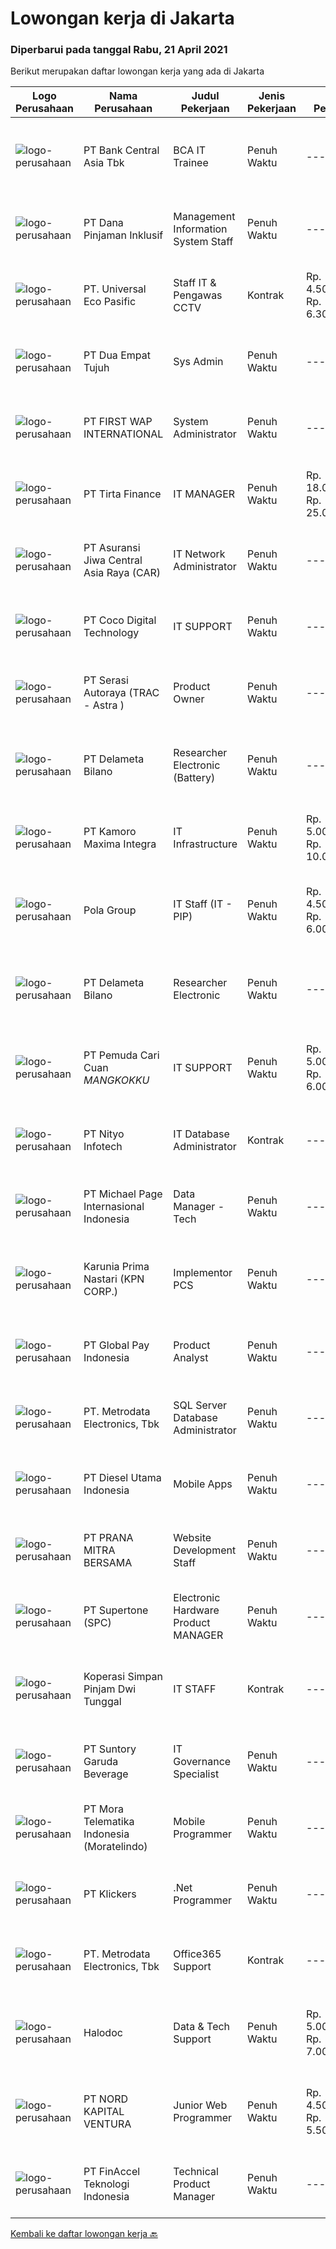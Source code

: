 
  # Lowongan kerja di Jakarta

  ### Diperbarui pada tanggal Rabu, 21 April 2021

  Berikut merupakan daftar lowongan kerja yang ada di Jakarta

  |Logo Perusahaan | Nama Perusahaan | Judul Pekerjaan | Jenis Pekerjaan | Gaji Pekerjaan | Lokasi | Deskripsi | Tanggal diunggah | Pranala |
  | -------------- | --------------- | --------------- | --------- | --------- | -------------- | ------- | ----------- | ----------- |
  |![logo-perusahaan](https://image-service-cdn.seek.com.au/a979b0d1bb923663dcad93d727b6f14a749c41ad/ee4dce1061f3f616224767ad58cb2fc751b8d2dc)|PT Bank Central Asia Tbk|BCA IT Trainee|Penuh Waktu|---|Jakarta Raya|Perkembangan teknologi yang kian pesat merupakan salah satu tantangan yang harus dihadapi oleh semua perusahaan di Indonesia, termasuk BCA. Menjawab...|Selasa, 20 April 2021|https://www.jobstreet.co.id/id/job/bca-it-trainee-3511915?token=0~16ba9187-b6c6-44c4-944e-9eb39d658a77&sectionRank=1&jobId=jobstreet-id-job-3511915|
|![logo-perusahaan](https://image-service-cdn.seek.com.au/0c86a31f4ed508a26a8003498c66a75e809df468/ee4dce1061f3f616224767ad58cb2fc751b8d2dc)|PT Dana Pinjaman Inklusif|Management Information System Staff|Penuh Waktu|---|Jakarta Barat|General Description:- Sarjana S-1/ Bachelor Degree in Computer Science with a minimum GPA of 2.7.- Having good interpersonal skills and a good...|Selasa, 20 April 2021|https://www.jobstreet.co.id/id/job/management-information-system-staff-3512088?token=0~16ba9187-b6c6-44c4-944e-9eb39d658a77&sectionRank=2&jobId=jobstreet-id-job-3512088|
|![logo-perusahaan](https://image-service-cdn.seek.com.au/6ba58064178fab6a71f22152be95022708a575a1/ee4dce1061f3f616224767ad58cb2fc751b8d2dc)|PT.  Universal Eco Pasific|Staff IT & Pengawas CCTV|Kontrak|Rp. 4.500.000-Rp. 6.300.000|Jakarta Pusat|Kualifikasi:·        Pendidikan min. DIII /S1 teknik informatika/ilmu komputer/setara·        Pengalaman kerja minimal 2 tahun di bidang pekerjaan...|Selasa, 20 April 2021|https://www.jobstreet.co.id/id/job/staff-it-pengawas-cctv-3511964?token=0~16ba9187-b6c6-44c4-944e-9eb39d658a77&sectionRank=3&jobId=jobstreet-id-job-3511964|
|![logo-perusahaan](https://image-service-cdn.seek.com.au/c410e5d2487587dbe717582cb80968aaa55232b8/ee4dce1061f3f616224767ad58cb2fc751b8d2dc)|PT Dua Empat Tujuh|Sys Admin|Penuh Waktu|---|Jakarta Raya|Job Description : Setup &amp; deployment. Setting &amp; configuring Maintenance &amp; monitoring. Hardening &amp; security patches. Performance...|Rabu, 21 April 2021|https://www.jobstreet.co.id/id/job/sys-admin-3512710?token=0~16ba9187-b6c6-44c4-944e-9eb39d658a77&sectionRank=4&jobId=jobstreet-id-job-3512710|
|![logo-perusahaan](https://image-service-cdn.seek.com.au/090bee479df9e09baa0cefd504996a21aaca2087/ee4dce1061f3f616224767ad58cb2fc751b8d2dc)|PT FIRST WAP INTERNATIONAL|System Administrator|Penuh Waktu|---|Jakarta Selatan|This position of System Administrator is ideal for a Linux Engineer keen on learning new things in the field of System and Network administration. The...|Selasa, 20 April 2021|https://www.jobstreet.co.id/id/job/system-administrator-3512255?token=0~16ba9187-b6c6-44c4-944e-9eb39d658a77&sectionRank=5&jobId=jobstreet-id-job-3512255|
|![logo-perusahaan](https://image-service-cdn.seek.com.au/7c95bd6b08194eea8dedceeaa6a202634a705820/ee4dce1061f3f616224767ad58cb2fc751b8d2dc)|PT Tirta Finance|IT MANAGER|Penuh Waktu|Rp. 18.000.000-Rp. 25.000.000|Jakarta Selatan|Job Description: Responsible for the operational stability, continuity, security, integrity, sustainability, scalability, regulatory compliance and...|Selasa, 20 April 2021|https://www.jobstreet.co.id/id/job/it-manager-3512346?token=0~16ba9187-b6c6-44c4-944e-9eb39d658a77&sectionRank=6&jobId=jobstreet-id-job-3512346|
|![logo-perusahaan](https://image-service-cdn.seek.com.au/881097bd6844c586bbad032ecfe4fe7d6b8c5710/ee4dce1061f3f616224767ad58cb2fc751b8d2dc)|PT Asuransi Jiwa Central Asia Raya (CAR)|IT Network Administrator|Penuh Waktu|---|Jakarta Raya|Job Description: Router installation and configuration, Switch, Wireless Controller-Access Point, and related IT tools. Co-ordinate any responses or...|Selasa, 20 April 2021|https://www.jobstreet.co.id/id/job/it-network-administrator-3511612?token=0~16ba9187-b6c6-44c4-944e-9eb39d658a77&sectionRank=7&jobId=jobstreet-id-job-3511612|
|![logo-perusahaan](https://image-service-cdn.seek.com.au/97b567a0b33b6589ea5e8719d5bb3295486232af/ee4dce1061f3f616224767ad58cb2fc751b8d2dc)|PT Coco Digital Technology|IT SUPPORT|Penuh Waktu|---|Jakarta Barat|Job Description Monitoring and auditing activity logs Help set up and enforce IT security policies Help organizing IT security documents and...|Selasa, 20 April 2021|https://www.jobstreet.co.id/id/job/it-support-3512405?token=0~16ba9187-b6c6-44c4-944e-9eb39d658a77&sectionRank=8&jobId=jobstreet-id-job-3512405|
|![logo-perusahaan](https://image-service-cdn.seek.com.au/c4369f41487a9463b97eefe1dfac4d1d268741a0/ee4dce1061f3f616224767ad58cb2fc751b8d2dc)|PT Serasi Autoraya (TRAC - Astra )|Product Owner|Penuh Waktu|---|Jakarta Raya|Job Descriptions :Making plans to improve the quality of business and portfolio values including the process of developing and releasing products in a...|Selasa, 20 April 2021|https://www.jobstreet.co.id/id/job/product-owner-3512252?token=0~16ba9187-b6c6-44c4-944e-9eb39d658a77&sectionRank=9&jobId=jobstreet-id-job-3512252|
|![logo-perusahaan](https://image-service-cdn.seek.com.au/0f2f98b9fab24898c04f13e342bb24629e9e7b31/ee4dce1061f3f616224767ad58cb2fc751b8d2dc)|PT Delameta Bilano|Researcher Electronic (Battery)|Penuh Waktu|---|Jakarta Timur|Kualifikasi Umum :• Pendidikan minimal D3/S1/S2 Elektronika• Usia max. 35 tahun• Memiliki kemauan untuk mengeskplorasi teknologi baru• Mampu bekerja...|Selasa, 20 April 2021|https://www.jobstreet.co.id/id/job/researcher-electronic-battery-3512393?token=0~16ba9187-b6c6-44c4-944e-9eb39d658a77&sectionRank=10&jobId=jobstreet-id-job-3512393|
|![logo-perusahaan](https://image-service-cdn.seek.com.au/3d982a4534d2cde7235083cde429be525492ff87/ee4dce1061f3f616224767ad58cb2fc751b8d2dc)|PT Kamoro Maxima Integra|IT Infrastructure|Penuh Waktu|Rp. 5.000.000-Rp. 10.000.000|Jakarta Raya|As an IT Infrastructure, you will be responsible for: PIC for Group and local infra network Vendor. Plan and analyst network infra solution. Testing...|Selasa, 20 April 2021|https://www.jobstreet.co.id/id/job/it-infrastructure-3512082?token=0~16ba9187-b6c6-44c4-944e-9eb39d658a77&sectionRank=11&jobId=jobstreet-id-job-3512082|
|![logo-perusahaan](https://image-service-cdn.seek.com.au/eed1c099fd634e2f208edc68b68f05ead92ba18f/ee4dce1061f3f616224767ad58cb2fc751b8d2dc)|Pola Group|IT Staff (IT - PIP)|Penuh Waktu|Rp. 4.500.000-Rp. 6.000.000|Jakarta Pusat|POLA GROUP PROFILEPOLA GROUP is growing group of companies with unique specialization in 4 Strategic Business Group: Construction, Industrial, Oil and...|Selasa, 20 April 2021|https://www.jobstreet.co.id/id/job/it-staff-it-pip-3512210?token=0~16ba9187-b6c6-44c4-944e-9eb39d658a77&sectionRank=12&jobId=jobstreet-id-job-3512210|
|![logo-perusahaan](https://image-service-cdn.seek.com.au/0f2f98b9fab24898c04f13e342bb24629e9e7b31/ee4dce1061f3f616224767ad58cb2fc751b8d2dc)|PT Delameta Bilano|Researcher Electronic|Penuh Waktu|---|Jakarta Raya|Kualifikasi Umum :• Pendidikan minimal D3/S1/S2 Elektro/telekomunikasi• Usia max. 35 tahun• Memiliki kemauan untuk mengeskplorasi teknologi...|Selasa, 20 April 2021|https://www.jobstreet.co.id/id/job/researcher-electronic-3512382?token=0~16ba9187-b6c6-44c4-944e-9eb39d658a77&sectionRank=13&jobId=jobstreet-id-job-3512382|
|![logo-perusahaan](https://image-service-cdn.seek.com.au/2b5d6a7da1668949ebd67886030136fe829c1044/ee4dce1061f3f616224767ad58cb2fc751b8d2dc)|PT Pemuda Cari Cuan *MANGKOKKU*|IT SUPPORT|Penuh Waktu|Rp. 5.000.000-Rp. 6.000.000|Jakarta Raya|KRITERIA : Pendidikan minimal Sarjana Teknik Informatika Berpengalaman 2 - 3 tahun Keahlian : Networking, Infrastructure, Database, IT Asset, Web...|Selasa, 20 April 2021|https://www.jobstreet.co.id/id/job/it-support-3512227?token=0~16ba9187-b6c6-44c4-944e-9eb39d658a77&sectionRank=14&jobId=jobstreet-id-job-3512227|
|![logo-perusahaan](https://image-service-cdn.seek.com.au/ea1290d309f08cbbbd5d7a68ff3b50e38f48cc84/ee4dce1061f3f616224767ad58cb2fc751b8d2dc)|PT Nityo Infotech|IT Database Administrator|Kontrak|---|Jakarta Raya|Job Description Melakukan review, Instalasi, Konfigurasi, Upgrade, Maintenance, Support, Monitoring, Performance Tuning terkait seluruh database...|Selasa, 20 April 2021|https://www.jobstreet.co.id/id/job/it-database-administrator-3512304?token=0~16ba9187-b6c6-44c4-944e-9eb39d658a77&sectionRank=15&jobId=jobstreet-id-job-3512304|
|![logo-perusahaan](https://image-service-cdn.seek.com.au/657f85c79c58adac67ad96b045d92b4dfd1e2e81/ee4dce1061f3f616224767ad58cb2fc751b8d2dc)|PT Michael Page Internasional Indonesia|Data Manager - Tech|Penuh Waktu|---|Jakarta Raya|You will be a strategic leader for the data analytics team who oversees all day to day activities within data scope and develops efficient methods to...|Selasa, 20 April 2021|https://www.jobstreet.co.id/id/job/data-manager-tech-3511947?token=0~16ba9187-b6c6-44c4-944e-9eb39d658a77&sectionRank=16&jobId=jobstreet-id-job-3511947|
|![logo-perusahaan](https://image-service-cdn.seek.com.au/de5c2dbed2b1f40425e9d75601d60f61c3dad672/ee4dce1061f3f616224767ad58cb2fc751b8d2dc)|Karunia Prima Nastari (KPN CORP.)|Implementor PCS|Penuh Waktu|---|Jakarta Raya|Uraian Pekerjaan: Melakukan training dan implementasi PCS (HMS dan MCS) di all kebun KPN Plantation Mengawal dan melakukan pendampingan pelaksanaan...|Selasa, 20 April 2021|https://www.jobstreet.co.id/id/job/implementor-pcs-3512570?token=0~16ba9187-b6c6-44c4-944e-9eb39d658a77&sectionRank=17&jobId=jobstreet-id-job-3512570|
|![logo-perusahaan](https://image-service-cdn.seek.com.au/5c29109ca77a45cd9128392b17b109fb686dcb80/ee4dce1061f3f616224767ad58cb2fc751b8d2dc)|PT Global Pay Indonesia|Product Analyst|Penuh Waktu|---|Jakarta Pusat|Responsibilities: Design and analyze experiments Helping develop some reports and analysis Create visualization or monitoring of relevant metrics,...|Selasa, 20 April 2021|https://www.jobstreet.co.id/id/job/product-analyst-3512520?token=0~16ba9187-b6c6-44c4-944e-9eb39d658a77&sectionRank=18&jobId=jobstreet-id-job-3512520|
|![logo-perusahaan](https://image-service-cdn.seek.com.au/360ff551a5280d24a3ac9432bdc8ba5ec988566b/ee4dce1061f3f616224767ad58cb2fc751b8d2dc)|PT. Metrodata Electronics, Tbk|SQL Server Database Administrator|Penuh Waktu|---|Jakarta Barat|Kualifikasi : Menguasai konsep dari relational database atau No SQL Database serta design dan arsitektur database Menguasai Syntax Query dan...|Selasa, 20 April 2021|https://www.jobstreet.co.id/id/job/sql-server-database-administrator-3511485?token=0~16ba9187-b6c6-44c4-944e-9eb39d658a77&sectionRank=19&jobId=jobstreet-id-job-3511485|
|![logo-perusahaan](https://image-service-cdn.seek.com.au/5f276b2724709f6c4645bfff08576c448a749bff/ee4dce1061f3f616224767ad58cb2fc751b8d2dc)|PT Diesel Utama Indonesia|Mobile Apps|Penuh Waktu|---|Jakarta Pusat|Kualifikasi: Terbiasa dengan XCODE &amp; Android Studio 2 Tahun pengalaman dengan Mobile Application Development (Hybrid Android / IOS) Pengalaman...|Selasa, 20 April 2021|https://www.jobstreet.co.id/id/job/mobile-apps-3503666?token=0~16ba9187-b6c6-44c4-944e-9eb39d658a77&sectionRank=20&jobId=jobstreet-id-job-3503666|
|![logo-perusahaan](https://image-service-cdn.seek.com.au/8cbe79d97bac71ea15000e778c26cbf023723649/ee4dce1061f3f616224767ad58cb2fc751b8d2dc)|PT PRANA MITRA BERSAMA|Website Development Staff|Penuh Waktu|---|Jakarta Selatan|Deskripsi Pekerjaan: Melakukan manajemen dan pengembangan website perusahaan. Melakukan maintenance secara berkala website perusahaan. Kualifikasi...|Senin, 19 April 2021|https://www.jobstreet.co.id/id/job/website-development-staff-3511113?token=0~16ba9187-b6c6-44c4-944e-9eb39d658a77&sectionRank=21&jobId=jobstreet-id-job-3511113|
|![logo-perusahaan](https://image-service-cdn.seek.com.au/54d660ee05715b447c68473d5eeab6e1ed91a972/ee4dce1061f3f616224767ad58cb2fc751b8d2dc)|PT Supertone (SPC)|Electronic Hardware Product MANAGER|Penuh Waktu|---|Jakarta Barat|Candidate must possess at least Bachelor's Degree in any field.  At least 5 Year(s) of working experience in the related field is required for this...|Selasa, 20 April 2021|https://www.jobstreet.co.id/id/job/electronic-hardware-product-manager-3512240?token=0~16ba9187-b6c6-44c4-944e-9eb39d658a77&sectionRank=22&jobId=jobstreet-id-job-3512240|
|![logo-perusahaan](https://image-service-cdn.seek.com.au/f2156f44334d4878f13e0bf322c8263445b8c5f9/ee4dce1061f3f616224767ad58cb2fc751b8d2dc)|Koperasi Simpan Pinjam Dwi Tunggal|IT STAFF|Kontrak|---|Jakarta Timur|KUALIFIKASI : Pendidikan minimal D3 atau S1 Teknik Informatika/Sistem Informasi/Komputer atau Setara Berusia maksimal 30 tahun Pengalaman minimal 1...|Senin, 19 April 2021|https://www.jobstreet.co.id/id/job/it-staff-3511223?token=0~16ba9187-b6c6-44c4-944e-9eb39d658a77&sectionRank=23&jobId=jobstreet-id-job-3511223|
|![logo-perusahaan](https://image-service-cdn.seek.com.au/fb0fbcfb3cc28c81031f7eb45a68ef39b90a3b27/ee4dce1061f3f616224767ad58cb2fc751b8d2dc)|PT Suntory Garuda Beverage|IT Governance Specialist|Penuh Waktu|---|Jakarta Selatan|JOB DESCRIPTIONS: Design &amp; monitor implementation of IT Governance practice. Design, monitor, review IT policies implementation. Maintain...|Selasa, 20 April 2021|https://www.jobstreet.co.id/id/job/it-governance-specialist-3512513?token=0~16ba9187-b6c6-44c4-944e-9eb39d658a77&sectionRank=24&jobId=jobstreet-id-job-3512513|
|![logo-perusahaan](https://image-service-cdn.seek.com.au/e8372828614ea94e7c8da35b5a70500eb2dbad7f/ee4dce1061f3f616224767ad58cb2fc751b8d2dc)|PT Mora Telematika Indonesia (Moratelindo)|Mobile Programmer|Penuh Waktu|---|Jakarta Raya|Develop New Application and Maintenance the existing application. Handle software updates, patches, and bug fixes. Perform individual project...|Selasa, 20 April 2021|https://www.jobstreet.co.id/id/job/mobile-programmer-3512045?token=0~16ba9187-b6c6-44c4-944e-9eb39d658a77&sectionRank=25&jobId=jobstreet-id-job-3512045|
|![logo-perusahaan](https://image-service-cdn.seek.com.au/ce2caa4bad0d3f6d3e2a7eb78757bb1600a510a5/ee4dce1061f3f616224767ad58cb2fc751b8d2dc)|PT Klickers|.Net Programmer|Penuh Waktu|---|Jakarta Raya|In this role, you should be able to work independently with little supervision. You should have excellent organization and problem-solving skills. If...|Selasa, 20 April 2021|https://www.jobstreet.co.id/id/job/net-programmer-3511956?token=0~16ba9187-b6c6-44c4-944e-9eb39d658a77&sectionRank=26&jobId=jobstreet-id-job-3511956|
|![logo-perusahaan](https://image-service-cdn.seek.com.au/360ff551a5280d24a3ac9432bdc8ba5ec988566b/ee4dce1061f3f616224767ad58cb2fc751b8d2dc)|PT. Metrodata Electronics, Tbk|Office365 Support|Kontrak|---|Jakarta Selatan|Kualifikasi Memiliki latar belakang pendidikan Minimal lulusan S1 Jurusan Teknik Informatika, llmu Komputer, Teknik Komputer Memiliki minimal 1...|Senin, 19 April 2021|https://www.jobstreet.co.id/id/job/office365-support-3511172?token=0~16ba9187-b6c6-44c4-944e-9eb39d658a77&sectionRank=27&jobId=jobstreet-id-job-3511172|
|![logo-perusahaan](https://image-service-cdn.seek.com.au/172490494f3a101420dbe11f6655683e072bf933/ee4dce1061f3f616224767ad58cb2fc751b8d2dc)|Halodoc|Data & Tech Support|Penuh Waktu|Rp. 5.000.000-Rp. 7.000.000|Jakarta Selatan|Job Description: Develop dashboard reporting (Metabase) Develop internal apps using google script/JS framework Maintain master data at the database...|Selasa, 20 April 2021|https://www.jobstreet.co.id/id/job/data-tech-support-3511547?token=0~16ba9187-b6c6-44c4-944e-9eb39d658a77&sectionRank=28&jobId=jobstreet-id-job-3511547|
|![logo-perusahaan](https://image-service-cdn.seek.com.au/1e3b5745ec07b130e6e5485c5a83b2717d5d1b8a/ee4dce1061f3f616224767ad58cb2fc751b8d2dc)|PT NORD KAPITAL VENTURA|Junior Web Programmer|Penuh Waktu|Rp. 4.500.000-Rp. 5.500.000|Jakarta Utara|Resposibilities : Integrate software component and third party programs Troubleshoot system ( Fix Bug )  Support Complex System Accumulate and...|Selasa, 20 April 2021|https://www.jobstreet.co.id/id/job/junior-web-programmer-3512282?token=0~16ba9187-b6c6-44c4-944e-9eb39d658a77&sectionRank=29&jobId=jobstreet-id-job-3512282|
|![logo-perusahaan](https://image-service-cdn.seek.com.au/2f07e1526f435d99b06e17361d3b3922c84a3b23/ee4dce1061f3f616224767ad58cb2fc751b8d2dc)|PT FinAccel Teknologi Indonesia|Technical Product Manager|Penuh Waktu|---|Jakarta Raya|We are looking for a Technical Product Manager who is good at analytic skills and giving insights and passionate about technical stuff. You will join...|Selasa, 20 April 2021|https://www.jobstreet.co.id/id/job/technical-product-manager-3511902?token=0~16ba9187-b6c6-44c4-944e-9eb39d658a77&sectionRank=30&jobId=jobstreet-id-job-3511902|


  [Kembali ke daftar lowongan kerja 🔙](../README.md#daftar-lowongan-kerja)
  